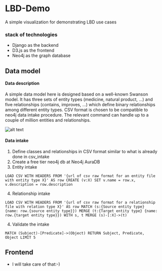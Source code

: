 # LBD-Demo
A simple visualization for demonstrating LBD use cases

### stack of technologies
- Django as the backend
- D3.js as the frontend
- Neo4j as the graph database

## Data model

#### Data description
A simple data model here is designed based on a well-known Swanson model. It has three sets of entity types (medicine, natural product, ...) and five relationships (contains, improves, ...) which define binary relationships among different entity types. 
CSV format is chosen to be compatible to neo4j data intake procedure. The relevant command can handle up to a couple of million entities and relationships.

![alt text](https://github.com/acg-team/LBD-Demo/tree/main/graph.png?raw=true)

#### Data intake

1. Define classes and relationships in CSV format similar to what is already done in csv_intake
2. Create a free tier neo4j db at Neo4j AuraDB
3. Entity intake

```LOAD CSV WITH HEADERS FROM '{url of csv raw format for an entity file with entity type X}' AS row CREATE (v:X) SET v.name = row.x, v.description = row.description```

4. Relationship intake

```LOAD CSV WITH HEADERS FROM '{url of csv raw format for a relationship file with relation type X}' AS row MATCH (s:{Source entity type} {name: row.{source entity type}}) MERGE (t:{Target entity type} {name: row.{target entity type}}) WITH s, t MERGE (s)-[:X]->(t)```

4. Validate the intake 

```MATCH (Subject)-[Predicate]->(Object) RETURN Subject, Predicate, Object LIMIT 5```

## Frontend
- I will take care of that:-)
